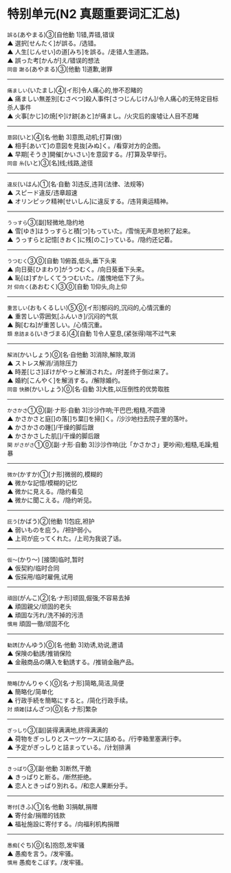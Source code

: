 # 特别单元(N2 真题重要词汇汇总)

<!--
⓪
①
②
③
④
⑤
⑥
⑦
⑧
⑨
▲ -->

`誤る`(あやまる)③[自他動 1]错,弄错,错误  
▲ 選択[せんたく]が誤る。/选错。  
▲ 人生[じんせい]の道[みち]を誤る。/走错人生道路。  
▲ 誤った考[かんが]え/错误的想法  
`同音` `謝る`(あやまる)③[他動 1]道歉,谢罪

---

`痛ましい`(いたまし)④[イ形]令人痛心的,惨不忍睹的  
▲ 痛ましい無差別[むさべつ]殺人事件[さつじんじけん]/令人痛心的无特定目标杀人事件  
▲ 火事[かじ]の焼[や]け跡[あと]が痛まし。/火灾后的废墟让人目不忍睹

---

`意図`(いと)④[名·他動 3]意图,动机;打算(做)  
▲ 相手[あいて]の意図を見抜[みぬ]く。/看穿对方的企图。  
▲ 早期[そうき]開催[かいさい]を意図する。/打算及早举行。  
`同音` `糸`(いと)③[名]线;线路,途径

---

`違反`(いはん)①[名·自動 3]违反,违背(法律、法规等)  
▲ スピード違反/违章超速  
▲ オリンピック精神[せいしん]に違反する。/违背奥运精神。

---

`うっすら`③[副]轻微地,隐约地  
▲ 雪[ゆき]はうっすらと積[つ]もっていた。/雪悄无声息地积了起来。  
▲ うっすらと記憶[きおく]に残[のこ]っている。/隐约还记着。

---

`うつむく`③⓪[自動 1]俯首,低头,垂下头来  
▲ 向日葵[ひまわり]がうつむく。/向日葵垂下头来。  
▲ 恥[は]ずかしくてうつむいた。/羞愧地低下了头。  
`対` `仰向く`(あおむく)③⓪[自動 1]仰头,向上仰

---

`重苦しい`(おもくるしい)⑤⓪[イ形]郁闷的,沉闷的,心情沉重的  
▲ 重苦しい雰囲気[ふんいき]/沉闷的气氛  
▲ 胸[むね]が重苦しい。/心情沉重。  
`類` `息詰まる`(いきづまる)④[自動 1]令人窒息,(紧张得)喘不过气来

---

`解消`(かいしょう)⓪[名·自他動 3]消除,解除,取消  
▲ ストレス解消/消除压力  
▲ 時差[じさ]ぼけがやっと解消された。/时差终于倒过来了。  
▲ 婚約[こんやく]を解消する。/解除婚约。  
`同音` `快勝`(かいしょう)⓪[名·自動 3]大胜,以压倒性的优势取胜

---

`かさかさ`①⓪[副·ナ形·自動 3]沙沙作响;干巴巴;粗糙,不圆滑  
▲ かさかさと庭[]の落[]ち葉[]を掃[]く。/沙沙地扫去院子里的落叶。  
▲ かさかさの踵[]/干燥的脚后跟  
▲ かさかさした肌[]/干燥的脚后跟  
`関` `がさがさ`①⓪[副·ナ形·自動 3]沙沙作响(比「かさかさ」更吵闹);粗糙,毛躁;粗暴

---

`微か`(かすか)①[ナ形]微弱的,模糊的  
▲ 微かな記憶/模糊的记忆  
▲ 微かに見える。/隐约看见  
▲ 微かに聞こえる。/隐约听见。

---

`庇う`(かばう)②[他動 1]包庇,袒护  
▲ 弱いものを庇う。/袒护弱小。  
▲ 上司が庇ってくれた。/上司为我说了话。

---

`仮～`(かり～) [接頭]临时,暂时  
▲ 仮契約/临时合同  
▲ 仮採用/临时雇佣,试用

---

`頑固`(がんこ)②[名·ナ形]顽固,倔强;不容易去掉  
▲ 頑固親父/顽固的老头  
▲ 頑固な汚れ/洗不掉的污渍  
`慣用` 頑固一徹/顽固不化

---

`勧誘`(かんゆう)⓪[名·他動 3]劝诱,劝说,邀请  
▲ 保険の勧誘/推销保险  
▲ 金融商品の購入を勧誘する。/推销金融产品。

---

`簡略`(かんりゃく)⓪[名·ナ形]简略,简洁,简便  
▲ 簡略化/简单化  
▲ 行政手続を簡略にすると。/简化行政手续。  
`対` `煩雑`(はんざつ)⓪[名·ナ形]繁杂

---

`ぎっしり`③[副]装得满满地,挤得满满的  
▲ 荷物をぎっしりとスーツケースに詰める。/行李箱里塞满行李。  
▲ 予定がぎっしりと詰まっている。/计划排满

---

`きっぱり`③[副·他動 3]断然,干脆  
▲ きっぱりと断る。/断然拒绝。  
▲ 恋人ときっぱり別れる。/和恋人果断分手。

---

`寄付`(きふ)①[名·他動 3]捐献,捐赠  
▲ 寄付金/捐赠的钱款  
▲ 福祉施設に寄付する。/向福利机构捐赠

---

`愚痴`(ぐち)⓪[名]抱怨,发牢骚  
▲ 愚痴を言う。/发牢骚。  
`慣用` 愚痴をこぼす。/发牢骚。
